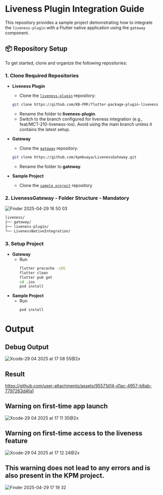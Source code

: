# Liveness Plugin Integration Guide

This repository provides a sample project demonstrating how to integrate the `liveness-plugin` with a Flutter native application using the `gateway` component.

## 📦 Repository Setup

To get started, clone and organize the following repositories:

### 1. Clone Required Repositories

- **Liveness Plugin**  
  - Clone the [`liveness-plugin`](https://github.com/KB-FMF/flutter-package-plugin-liveness/tree/feat/MCT-210-liveness-ios) repository:
  ```bash
  git clone https://github.com/KB-FMF/flutter-package-plugin-liveness.git
  ```
  - Rename the folder to **liveness-plugin**.
  - Switch to the branch configured for liveness integration (e.g., feat/MCT-210-liveness-ios). Avoid using the main branch unless it contains the latest setup.
    
- **Gateway**
  - Clone the [`gateway`](https://github.com/kpmbuaya/LivenessGateway) repository:
  ```bash
  git clone https://github.com/kpmbuaya/LivenessGateway.git
  ```
  - Rename the folder to **gateway**.

- **Sample Project**
  - Clone the [`sample project`](https://github.com/kpmbuaya/LivenessNativeIntegration) repository


### 2. LivenessGateway - Folder Structure - Mandatory
![Finder 2025-04-29 16 50 03](https://github.com/user-attachments/assets/350d6013-e599-44da-962c-6f4499ca7e85)
```bash
liveness/
├── gateway/
├── liveness-plugin/
└── LivenessNativeIntegration/
```

### 3. Setup Project 
- **Gateway**
  - Run
    ```bash
    flutter precache -iOS
    flutter clean
    flutter pub get
    cd .ios
    pod install
    ```
- **Sample Project**
  - Run
    ```
    pod install
    ```

# Output
## Debug Output
![Xcode-29 04 2025 at 17 08 55@2x](https://github.com/user-attachments/assets/50da4e78-51f8-4cc8-b461-7671b5065532)

## Result
https://github.com/user-attachments/assets/95571d14-d1ac-4957-b8ab-7797263d4fa1

## Warning on first-time app launch
![Xcode-29 04 2025 at 17 11 35@2x](https://github.com/user-attachments/assets/41131963-6441-4223-b145-040845af1c4b)

## Warning on first-time access to the liveness feature
![Xcode-29 04 2025 at 17 12 24@2x](https://github.com/user-attachments/assets/7058cd9e-de5c-4078-822c-386545726abe)

## This warning does not lead to any errors and is also present in the KPM project.
![Finder 2025-04-29 17 19 32](https://github.com/user-attachments/assets/e9bfd2f8-e036-49b5-88fa-aaa8dcb90c50)
